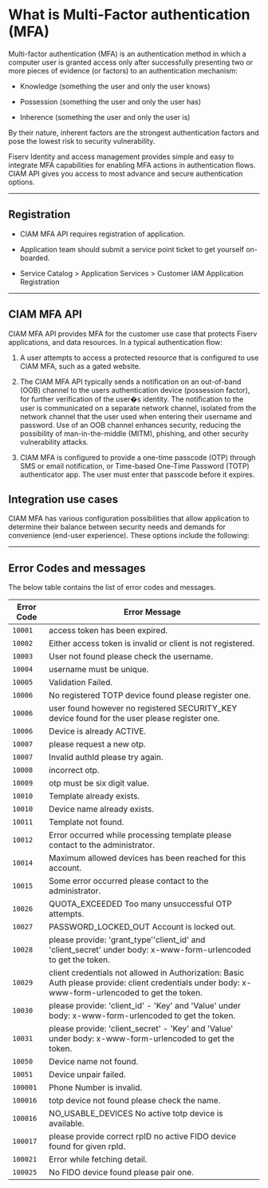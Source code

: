 # What is Multi-Factor authentication (MFA)  

Multi-factor authentication (MFA) is an authentication method in which a computer user is granted access only after successfully presenting two or more pieces of evidence (or factors) to an authentication mechanism:  


- Knowledge (something the user and only the user knows)  

- Possession (something the user and only the user has)  

- Inherence (something the user and only the user is)  

By their nature, inherent factors are the strongest authentication factors and pose the lowest risk to security vulnerability.  

Fiserv Identity and access management  provides  simple and easy to integrate MFA  capabilities for enabling MFA actions in authentication flows. CIAM API gives you access to  most advance and secure authentication options.  

---  

## Registration 

- CIAM MFA API requires registration of application.

- Application team should submit a service point ticket to get yourself on-boarded.

- Service Catalog > Application Services > Customer IAM Application Registration

---

## CIAM MFA API  

CIAM MFA API provides MFA for the customer use case that protects Fiserv applications, and data resources. In a typical authentication flow:  

1. A user attempts to access a protected resource that is configured to use CIAM MFA, such as a gated website.  

2. The CIAM MFA API typically sends a notification on an out-of-band (OOB) channel to the users authentication device (possession factor), for further verification of the user�s identity. The notification to the user is communicated on a separate network channel, isolated from the network channel that the user used when entering their username and password. Use of an OOB channel enhances security, reducing the possibility of man-in-the-middle (MITM), phishing, and other security vulnerability attacks.  

3. CIAM MFA is configured to provide a one-time passcode (OTP) through SMS  or email notification, or Time-based One-Time Password (TOTP) authenticator app. The user must enter that passcode before it expires.  



## Integration use cases  

CIAM MFA has various configuration possibilities that allow application to determine their balance between security needs and demands for convenience (end-user experience). These options include the following:

<!-- type: row -->

<!-- type: card
title: MFA using Email
description: CIAM MFA API allows application to use Email or SMS as authentication factor.
link: ?path=docs/ciam-mfa/email.md
-->
<!-- type: card
title: MFA using SMS
description: CIAM MFA API allows application to use Email or SMS as authentication factor.
link: ?path=docs/ciam-mfa/sms.md
-->


<!-- type: row-end -->

<!-- type: row -->
<!-- type: card
title:  MFA using TOTP
description:  CIAM MFA API allows application to use Modern TOTP  authentication..
link: ?path=docs/ciam-mfa/TOTP.md
-->
<!-- type: card
title: MFA using FIDO2
description: Allows used to authenticate using registered FIDO2 device
link: ?path=docs/ciam-mfa/FIDO2/getting-started-FIDO2.md
-->
<!-- type: row-end -->
---

## Error Codes and messages

The below table contains the list of error codes and messages.

| Error Code | Error Message |
| ---------- | ------------- |
| `10001` | access token has been expired. |
| `10002` | Either access token is invalid or client is not registered. |
| `10003` | User not found please check the username. |
| `10004` | username must be unique. |
| `10005` | Validation Failed. |
| `10006` | No registered TOTP device found please register one. |
| `10006` | user found however no registered SECURITY_KEY device found for the user please register one. |
| `10006` | Device is already ACTIVE. |
| `10007` | please request a new otp. |
| `10007` | Invalid authId please try again. |
| `10008` | incorrect otp. |
| `10009` | otp must be six digit value. |
| `10010` | Template already exists. |
| `10010` | Device name already exists. |
| `10011` | Template not found. |
| `10012` | Error occurred while processing template please contact to the administrator. |
| `10014` | Maximum allowed devices has been reached for this account. |
| `10015` | Some error occurred please contact to the administrator. |
| `10026` | QUOTA_EXCEEDED Too many unsuccessful OTP attempts. |
| `10027` | PASSWORD_LOCKED_OUT Account is locked out. |
| `10028` | please provide: 'grant_type''client_id' and 'client_secret' under body: x-www-form-urlencoded to get the token. |
| `10029` | client credentials not allowed in Authorization: Basic Auth please provide: client credentials under body: x-www-form-urlencoded to get the token. |
| `10030` | please provide: 'client_id' - 'Key' and 'Value' under body: x-www-form-urlencoded to get the token. |
| `10031` | please provide: 'client_secret' - 'Key' and 'Value' under body: x-www-form-urlencoded to get the token. |
| `10050` | Device name not found. |
| `10051` | Device unpair failed. |
| `100001` | Phone Number is invalid. |
| `100016` | totp device not found please check the name. |
| `100016` | NO_USABLE_DEVICES No active totp device is available. |
| `100017` | please provide correct rpID no active FIDO device found for given rpId. |
| `100021` | Error while fetching detail. |
| `100025` | No FIDO device found please pair one. |
